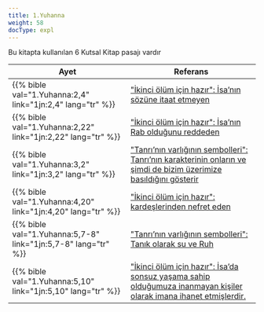 ```yaml
---
title: 1.Yuhanna
weight: 58
docType: expl
---
```


Bu kitapta kullanılan 6 Kutsal Kitap pasajı vardır

| Ayet | Referans |
|-------|-----------|
| {{% bible val="1.Yuhanna:2,4" link="1jn:2,4" lang="tr" %}} | ["İkinci ölüm için hazır": İsa’nın sözüne itaat etmeyen](/expl/../expl/content/paradise/the-new-jerusalem#d33d) |
| {{% bible val="1.Yuhanna:2,22" link="1jn:2,22" lang="tr" %}} | ["İkinci ölüm için hazır": İsa’nın Rab olduğunu reddeden](/expl/../expl/content/paradise/the-new-jerusalem#d33d) |
| {{% bible val="1.Yuhanna:3,2" link="1jn:3,2" lang="tr" %}} | ["Tanrı’nın varlığının sembolleri": Tanrı’nın karakterinin onların ve şimdi de bizim üzerimize basıldığını gösterir](/expl/../expl/content/paradise/the-new-jerusalem#4997) |
| {{% bible val="1.Yuhanna:4,20" link="1jn:4,20" lang="tr" %}} | ["İkinci ölüm için hazır": kardeşlerinden nefret eden](/expl/../expl/content/paradise/the-new-jerusalem#d33d) |
| {{% bible val="1.Yuhanna:5,7-8" link="1jn:5,7-8" lang="tr" %}} | ["Tanrı’nın varlığının sembolleri": Tanık olarak su ve Ruh](/expl/../expl/content/paradise/the-new-jerusalem#4997) |
| {{% bible val="1.Yuhanna:5,10" link="1jn:5,10" lang="tr" %}} | ["İkinci ölüm için hazır": İsa’da sonsuz yaşama sahip olduğumuza inanmayan kişiler olarak imana ihanet etmişlerdir.](/expl/../expl/content/paradise/the-new-jerusalem#d33d) |
